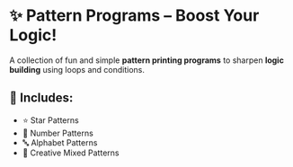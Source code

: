 # ✨ Pattern Programs – Boost Your Logic!

A collection of fun and simple **pattern printing programs** to sharpen **logic building** using loops and conditions.
## 📌 Includes:
- ⭐ Star Patterns  
- 🔢 Number Patterns  
- 🔤 Alphabet Patterns  
- 🦋 Creative Mixed Patterns  
